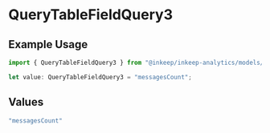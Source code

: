 # QueryTableFieldQuery3

## Example Usage

```typescript
import { QueryTableFieldQuery3 } from "@inkeep/inkeep-analytics/models/operations";

let value: QueryTableFieldQuery3 = "messagesCount";
```

## Values

```typescript
"messagesCount"
```